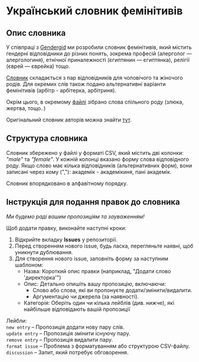 # Український словник фемінітивів

Опис словника
---
У співпраці з <a href="https://gendergid.org.ua/pro-nas/" target="_blank">Gendergid</a> ми розробили словник фемінітивів, який містить гендерні відповідники до різних понять, зокрема професій (алерголог — алергологиня), етнічної приналежності (єгиптянин — єгиптянка), релігії (єврей — єврейка) тощо.

<a href="https://github.com/lang-uk/uk-gender-word-mapper/blob/main/gender_pairs_dictionary.csv" target="_blank">Словник</a>  складається з пар відповідників для чоловічого та жіночого родів. Для окремих слів також подано альтернативні варіанти фемінітивів (арбітр - арбітерка, арбітриня).

Окрім цього, в окремому <a href="https://github.com/lang-uk/uk-gender-word-mapper/blob/main/common_gender_words_list.txt" target="_blank">файлі</a> зібрано слова спільного роду (злюка, жертва, тощо..)

Оригінальний словник авторів можна знайти <a href="https://gendergid.org.ua/a/" target="_blank">тут</a>.

Структура словника
---
Словник збережено у файлі у форматі CSV, який містить дві колонки: <i>"male"</i> та <i>"female"</i>. У кожній колонці вказано форму слова відповідного роду. Якщо слово має кілька відповідників (альтернативних форм), вони записані через кому (","): академік - академікиня, пані академік.

Словник впорядковано в алфавітному порядку.

Інструкція для подання правок до словника
---
<i>Ми будемо раді вашим пропозиціям та зауваженням!</i>

Щоб додати правку, виконайте наступні кроки:
1. Відкрийте вкладку <b>Issues</b> у репозиторії.
2. Перед створенням нового issue, будь ласка, перегляньте наявні, щоб уникнути дублювання.
3. Для створення нового issue, заповніть форму за наступним шаблоном:
    - Назва: Короткий опис правки (наприклад, "Додати слово 'директорка'")
    - Опис: Детально опишіть вашу пропозицію, включаючи:
        - Слово або слова, які ви пропонуєте додати/змінити/видалити.
        - Аргументацію чи джерела (за наявності).
    - Категорія: Оберіть один чи кілька лейблів (див. нижче), які найбільше відповідають вашій пропозиції 


Лейбли:\
```new entry``` – Пропозиція додати нову пару слів.\
```update entry``` – Пропозиція змінити існуючу пару.\
```remove entry``` – Пропозиція видалити пару.\
```format issue``` – Проблема з форматуванням або структурою CSV-файлу.\
```discussion``` – Запит, який потребує обговорення.

